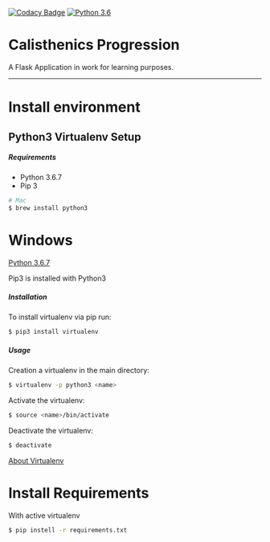 [![Codacy Badge](https://api.codacy.com/project/badge/Grade/9e4e621046f445dc802959bba24c67a4)](https://app.codacy.com/app/richi-sixt/calisthenics_progression?utm_source=github.com&utm_medium=referral&utm_content=richi-sixt/calisthenics_progression&utm_campaign=Badge_Grade_Dashboard) [![Python 3.6](https://img.shields.io/badge/python-3.6.7-blue.svg)](https://www.python.org/downloads/release/python-367/)

# Calisthenics Progression
A Flask Application in work for learning purposes.
***
# Install environment
## Python3 Virtualenv Setup

##### Requirements
* Python 3.6.7
* Pip 3

```bash
# Mac
$ brew install python3
```
# Windows
[Python 3.6.7 ](https://www.python.org/downloads/release/python-367/)


Pip3 is installed with Python3

##### Installation
To install virtualenv via pip run:
```bash
$ pip3 install virtualenv
```

##### Usage
Creation a virtualenv in the main directory:
```bash
$ virtualenv -p python3 <name>
```

Activate the virtualenv:
```bash
$ source <name>/bin/activate
```

Deactivate the virtualenv:
```bash
$ deactivate
```
[About Virtualenv](https://virtualenv.pypa.io/en/stable/)

# Install Requirements
With active virtualenv
```bash
$ pip instell -r requirements.txt


